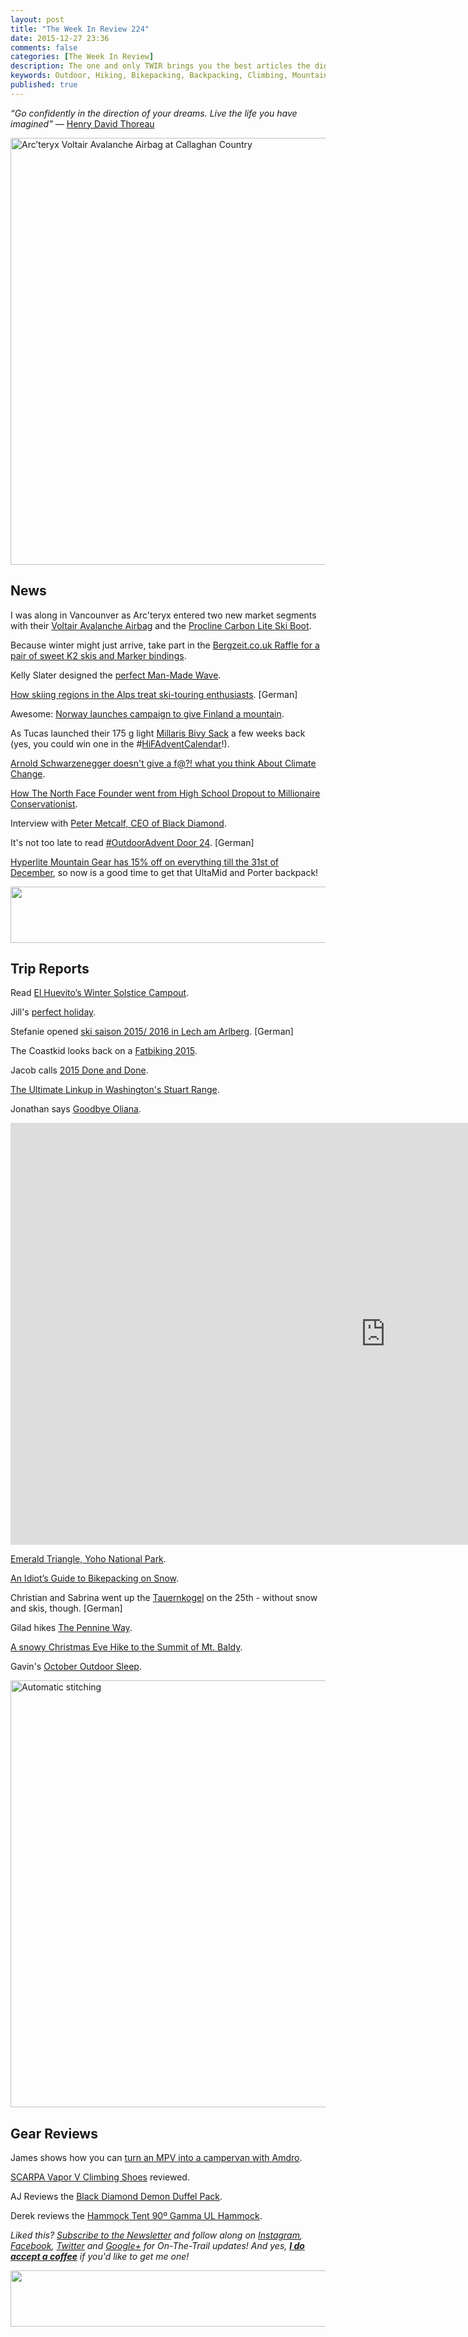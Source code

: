 ```yaml
---
layout: post
title: "The Week In Review 224"
date: 2015-12-27 23:36
comments: false
categories: [The Week In Review]
description: The one and only TWIR brings you the best articles the digital outdoors had to offer in the past week.
keywords: Outdoor, Hiking, Bikepacking, Backpacking, Climbing, Mountaineering, Camping, Trekking, Wandern, Reisen, Travel
published: true
---
```


*“Go confidently in the direction of your dreams. Live the life you have imagined”* ― [Henry David Thoreau](http://amzn.to/1N5ijx3)

<a data-flickr-embed="true"  href="https://hikinginfinland.com/2015/12/arcteryx-voltair-avalanche-airbag.html" title="Arc’teryx Voltair Avalanche Airbag at Callaghan Country"><img src="https://farm6.staticflickr.com/5702/23633780212_2243ce5e36_b.jpg" width="1024" height="683" alt="Arc’teryx Voltair Avalanche Airbag at Callaghan Country"></a><script async src="//embedr.flickr.com/assets/client-code.js" charset="utf-8"></script>

<!-- more -->

## News

I was along in Vancounver as Arc'teryx entered two new market segments with their [Voltair Avalanche Airbag](https://hikinginfinland.com/2015/12/arcteryx-voltair-avalanche-airbag.html) and the [Procline Carbon Lite Ski Boot](https://hikinginfinland.com/2015/12/arcteryx-procline-carbon-lite-ski-boot.html). 

Because winter might just arrive, take part in the [Bergzeit.co.uk Raffle for a pair of sweet K2 skis and Marker bindings](https://www.bergzeit.de/magazin/glueckspilz/gewinnspiel/?pid=81).

Kelly Slater designed the [perfect Man-Made Wave](http://adventure-journal.com/2015/12/kelly-slaters-perfect-man-made-wave/).

[How skiing regions in the Alps treat ski-touring enthusiasts](http://www.salzburg.com/nachrichten/salzburg/wirtschaft/sn/artikel/verbot-oder-anreiz-wie-skigebiete-mit-tourengehern-umgehen-177250/). [German]

Awesome: [Norway launches campaign to give Finland a mountain](http://www.telegraph.co.uk/news/worldnews/europe/norway/12055542/Norway-launches-campaign-to-give-Finland-a-mountain.html).

As Tucas launched their 175 g light [Millaris Bivy Sack](http://astucas.com/en/products/millaris-bivy-sack/) a few weeks back (yes, you could win one in the #[HiFAdventCalendar](https://hikinginfinland.com/blog/categories/advent-calendar-2015/)!).

[Arnold Schwarzenegger doesn't give a f@?! what you think About Climate Change](http://www.fastcoexist.com/3054362/arnold-schwarzenegger-doesnt-give-a-what-you-think-about-climate-change).

[How The North Face Founder went from High School Dropout to Millionaire Conservationist](http://news.nationalgeographic.com/2015/12/151209-north-face-founder-death-kayak-patagonia-yvon-chouinard/).

Interview with [Peter Metcalf, CEO of Black Diamond](http://mtnmeister.com/meister/peter-metcalf/).

It's not too late to read [#OutdoorAdvent Door 24](http://www.aufundab.eu/artikel/outdooradvent-tuerchen-nr-24-ueber-kleinen-schritte). [German]

[Hyperlite Mountain Gear has 15% off on everything till the 31st of December](http://www.avantlink.com/click.php?tt=cl&mi=13582&pw=73183&ctc=TWIR224&url=http%3A%2F%2Fwww.hyperlitemountaingear.com), so now is a good time to get that UltaMid and Porter backpack!

<a href="http://www.avantlink.com/click.php?tt=ml&amp;ti=1430&amp;pw=73183"><img src="//www.avantlink.com/gbi/10060/1430/55699/73183/image.jpg" width="728" height="90" style="border: 0px;" alt="" /></a>

## Trip Reports

Read [El Huevito’s Winter Solstice Campout](http://www.whileoutriding.com/usa/new-mexico/el-huevitos-winter-solstice-campout).

Jill's [perfect holiday](http://www.jilloutside.com/2015/12/this-is-my-perfect-holiday.html).

Stefanie opened [ski saison 2015/ 2016 in Lech am Arlberg](http://www.gipfel-glueck.de/skifahren-lernen-lech-arlberg/). [German]

The Coastkid looks back on a [Fatbiking 2015](http://coastkid.blogspot.fi/2015/12/retrospect-2015.html).

Jacob calls [2015 Done and Done](http://hikeitlikeit.com/2015/2015-done-and-done/).

[The Ultimate Linkup in Washington's Stuart Range](http://www.alpinist.com/doc/web14x/wfeature-herrington-holsten-stuart-range-linkup).

Jonathan says [Goodbye Oliana](http://www.jstarinorbit.com/2015/12/goodbye-oliana.html).

<iframe src="https://player.vimeo.com/video/145548885?title=0&byline=0&portrait=0" width="1200" height="675" frameborder="0" webkitallowfullscreen mozallowfullscreen allowfullscreen></iframe>

[Emerald Triangle, Yoho National Park](https://mbguiding.ca/shale-fossils-emerald-triangle-yoho-national-park/).

[An Idiot’s Guide to Bikepacking on Snow](http://offroute.ca/2015/12/25/ride-at-night/).

Christian and Sabrina went up the [Tauernkogel](http://www.wusaonthemountain.at/2015/12/bergsteigen-tauernkogel-2247m-ohne.html) on the 25th - without snow and skis, though. [German]

Gilad hikes [The Pennine Way](http://www.outdoorsfather.com/2015/12/the-pennine-way-part-2-chasing-abigail-from-hebden-bridge-to-thornton-in-craven/).

[A snowy Christmas Eve Hike to the Summit of Mt. Baldy](http://trailtopeak.com/2015/12/26/a-snowy-christmas-eve-hike-to-the-summit-of-mt-baldy-with-the-dogs/).

Gavin's [October Outdoor Sleep](http://livingmountain.net/2015/12/jura-octobers-outdoor-sleep.html).

<a data-flickr-embed="true"  href="https://www.flickr.com/photos/hendrikmorkel/23230787189/in/dateposted/" title="Automatic stitching"><img src="https://farm1.staticflickr.com/646/23230787189_397f616298_b.jpg" width="1024" height="683" alt="Automatic stitching"></a><script async src="//embedr.flickr.com/assets/client-code.js" charset="utf-8"></script>

## Gear Reviews

James shows how you can [turn an MPV into a campervan with Amdro](https://backpackingbongos.wordpress.com/2015/12/23/amdro-turning-an-mpv-into-a-campervan/).

[SCARPA Vapor V Climbing Shoes](http://outdoorwomensalliance.com/review-scarpa-vapor-womens-climbing-shoes/) reviewed.

AJ Reviews the [Black Diamond Demon Duffel Pack](http://www.littlegrunts.com/black-diamond-demon-duffel-review/).

Derek reviews the [Hammock Tent 90º Gamma UL Hammock](http://theultimatehang.com/2015/12/hammock-tent-90o-gamma-ul-hammock-review/).

*Liked this? [Subscribe to the Newsletter](http://hikinginfinland.us2.list-manage1.com/subscribe?u=b29c2acd04d959eace48da780&id=46b5d0326f) and follow along on [Instagram](https://instagram.com/hendrikm/), [Facebook](http://facebook.com/hikinginfinland), [Twitter](https://twitter.com/hendrikmorkel) and [Google+](https://plus.google.com/u/1/b/105082905705272949032/105082905705272949032/posts) for On-The-Trail updates! And yes, **[I do accept a coffee](http://bit.ly/1HGCWMS)** if you'd like to get me one!*

<a href="http://www.avantlink.com/click.php?tt=ml&amp;ti=35465&amp;pw=73183"><img src="//www.avantlink.com/gbi/10008/35465/55699/73183/image.jpg" width="728" height="90" style="border: 0px;" alt="" /></a>